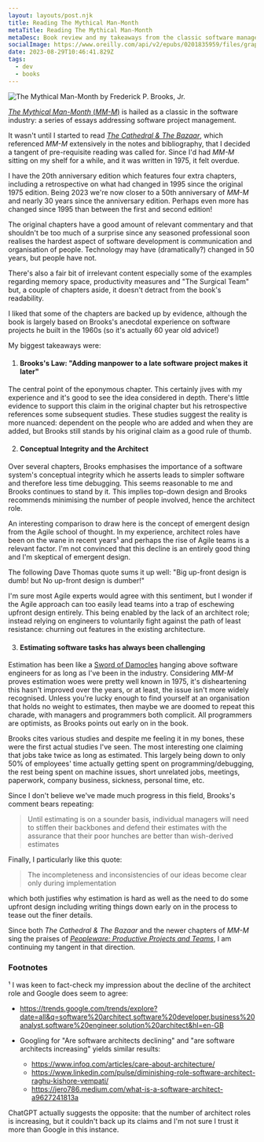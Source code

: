 ```yaml
---
layout: layouts/post.njk
title: Reading The Mythical Man-Month
metaTitle: Reading The Mythical Man-Month
metaDesc: Book review and my takeaways from the classic software management book
socialImage: https://www.oreilly.com/api/v2/epubs/0201835959/files/graphics/f0016-01.jpg
date: 2023-08-29T10:46:41.829Z
tags:
  - dev
  - books
---
```

![The Mythical Man-Month by Frederick P. Brooks, Jr.](https://www.oreilly.com/api/v2/epubs/0201835959/files/graphics/f0016-01.jpg "The Mythical Man-Month by Frederick P. Brooks, Jr.")

[*The Mythical Man-Month* (*MM-M*)](https://www.goodreads.com/book/show/13629.The_Mythical_Man_Month) is hailed as a classic in the software industry: a series of essays addressing software project management.

It wasn't until I started to read *[The Cathedral & The Bazaar](https://www.goodreads.com/book/show/134825.The_Cathedral_the_Bazaar)*, which referenced *MM-M* extensively in the notes and bibliography, that I decided a tangent of pre-requisite reading was called for. Since I'd had *MM-M* sitting on my shelf for a while, and it was written in 1975, it felt overdue.

I have the 20th anniversary edition which features four extra chapters, including a retrospective on what had changed in 1995 since the original 1975 edition.
Being 2023 we're now closer to a 50th anniversary of *MM-M* and nearly 30 years since the anniversary edition. Perhaps even more has changed since 1995 than between the first and second edition!

The original chapters have a good amount of relevant commentary and that shouldn't be too much of a surprise since any seasoned professional soon realises the hardest aspect of software development is communication and organisation of people. Technology may have (dramatically?) changed in 50 years, but people have not.

There's also a fair bit of irrelevant content especially some of the examples regarding memory space, productivity measures and "The Surgical Team" but, a couple of chapters aside, it doesn't detract from the book's readability.

I liked that some of the chapters are backed up by evidence, although the book is largely based on Brooks's anecdotal experience on software projects he built in the 1960s (so it's actually 60 year old advice!)

My biggest takeaways were:

1. #### Brooks's Law: "Adding manpower to a late software project makes it later"

The central point of the eponymous chapter. This certainly jives with my experience and it's good to see the idea considered in depth. There's little evidence to support this claim in the original chapter but his retrospective references some subsequent studies. These studies suggest the reality is more nuanced: dependent on the people who are added and when they are added, but Brooks still stands by his original claim as a good rule of thumb.

2. #### Conceptual Integrity and the Architect

Over several chapters, Brooks emphasises the importance of a software system's conceptual integrity which he asserts leads to simpler software and therefore less time debugging. This seems reasonable to me and Brooks continues to stand by it. 
This implies top-down design and Brooks recommends minimising the number of people involved, hence the architect role.

An interesting comparison to draw here is the concept of emergent design from the Agile school of thought.
In my experience, architect roles have been on the wane in recent years¹ and perhaps the rise of Agile teams is a relevant factor. I'm not convinced that this decline is an entirely good thing and I'm skeptical of emergent design.

The following Dave Thomas quote sums it up well: "Big up-front design is dumb! but No up-front design is dumber!"

I'm sure most Agile experts would agree with this sentiment, but I wonder if the Agile approach can too easily lead teams into a trap of eschewing upfront design entirely. This being enabled by the lack of an architect role; instead relying on engineers to voluntarily fight against the path of least resistance: churning out features in the existing architecture.

3. #### Estimating software tasks has always been challenging

Estimation has been like a [Sword of Damocles](https://en.wikipedia.org/wiki/Damocles) hanging above software engineers for as long as I've been in the industry. Considering *MM-M* proves estimation woes were pretty well known in 1975, it's disheartening this hasn't improved over the years, or at least, the issue isn't more widely recognised. Unless you're lucky enough to find yourself at an organisation that holds no weight to estimates, then maybe we are doomed to repeat this charade, with managers and programmers both complicit. All programmers are optimists, as Brooks points out early on in the book.

Brooks cites various studies and despite me feeling it in my bones, these were the first actual studies I've seen. The most interesting one claiming that jobs take twice as long as estimated. This largely being down to only 50% of employees' time actually getting spent on programming/debugging, the rest being spent on machine issues, short unrelated jobs, meetings, paperwork, company business, sickness, personal time, etc.

Since I don't believe we've made much progress in this field, Brooks's comment bears repeating:

> Until estimating is on a sounder basis, individual managers will need to stiffen their backbones and defend their estimates with the assurance that their poor hunches are better than wish-derived estimates

Finally, I particularly like this quote:

> The incompleteness and inconsistencies of our ideas become clear only during implementation

which both justifies why estimation is hard as well as the need to do some upfront design including writing things down early on in the process to tease out the finer details.

S﻿ince both *The Cathedral & The Bazaar* and the newer chapters of *MM-M* sing the praises of *[Peopleware: Productive Projects and Teams](https://www.goodreads.com/book/show/67825.Peopleware)*, I am continuing my tangent in that direction.

### F﻿ootnotes

¹ I was keen to fact-check my impression about the decline of the architect role and Google does seem to agree:

* <https://trends.google.com/trends/explore?date=all&q=software%20architect,software%20developer,business%20analyst,software%20engineer,solution%20architect&hl=en-GB>
* Googling for "Are software architects declining" and "are software architects increasing" yields similar results:

  * <https://www.infoq.com/articles/care-about-architecture/>
  * <https://www.linkedin.com/pulse/diminishing-role-software-architect-raghu-kishore-vempati/>
  * <https://jero786.medium.com/what-is-a-software-architect-a9627241813a>

ChatGPT actually suggests the opposite: that the number of architect roles is increasing, but it couldn't back up its claims and I'm not sure I trust it more than Google in this instance.